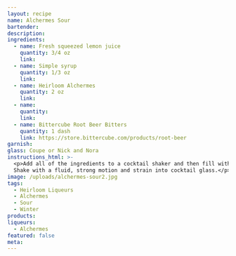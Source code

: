 ```yaml
---
layout: recipe
name: Alchermes Sour
bartender:
description:
ingredients:
  - name: Fresh squeezed lemon juice
    quantity: 3/4 oz
    link:
  - name: Simple syrup
    quantity: 1/3 oz
    link:
  - name: Heirloom Alchermes
    quantity: 2 oz
    link:
  - name:
    quantity:
    link:
  - name: Bittercube Root Beer Bitters
    quantity: 1 dash
    link: https://store.bittercube.com/products/root-beer
garnish:
glass: Coupe or Nick and Nora
instructions_html: >-
  <p>Add all of the ingredients to a cocktail shaker and then fill with ice.
  Shake with a fluid, strong motion and strain into cocktail glass.</p>
image: /uploads/alchermes-sour2.jpg
tags:
  - Heirloom Liqueurs
  - Alchermes
  - Sour
  - Winter
products:
liqueurs:
  - Alchermes
featured: false
meta:
---
```


